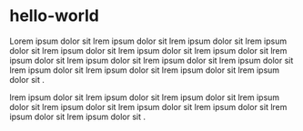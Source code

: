 # hello-world
Lorem ipsum dolor sit lrem ipsum dolor sit lrem ipsum dolor sit lrem ipsum dolor sit lrem ipsum dolor sit lrem ipsum dolor sit lrem ipsum dolor sit lrem ipsum dolor sit lrem ipsum dolor sit lrem ipsum dolor sit lrem ipsum dolor sit lrem ipsum dolor sit lrem ipsum dolor sit lrem ipsum dolor sit lrem ipsum dolor sit .

lrem ipsum dolor sit lrem ipsum dolor sit lrem ipsum dolor sit lrem ipsum dolor sit lrem ipsum dolor sit lrem ipsum dolor sit lrem ipsum dolor sit lrem ipsum dolor sit lrem ipsum dolor sit .
